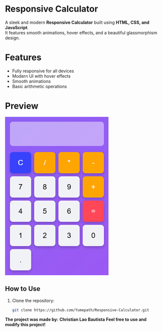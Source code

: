 # Responsive Calculator 

A sleek and modern **Responsive Calculator** built using **HTML, CSS, and JavaScript**.  
It features smooth animations, hover effects, and a beautiful glassmorphism design.  

#  Features
- Fully responsive for all devices  
- Modern UI with hover effects  
-  Smooth animations  
-  Basic arithmetic operations  

# Preview  
![Calculator Screenshot](https://github.com/Yumepath/Responsive-Calculator/blob/main/prev.png?raw=true)

##  How to Use  
1. Clone the repository:  
   ```sh
   git clone https://github.com/Yumepath/Responsive-Calculator.git

**The project was made by:**
**Christian Lao Bautista**
**Feel free to use and modify this project!**

